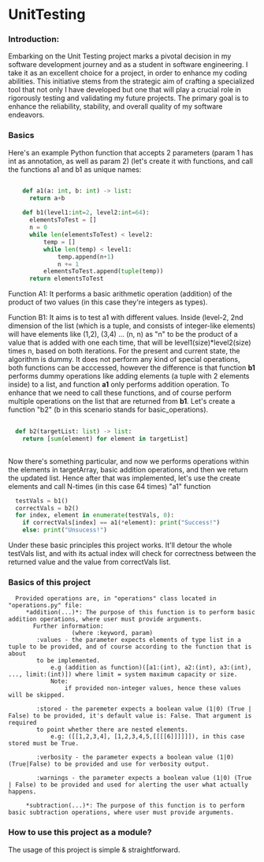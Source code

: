 # UnitTesting

### Introduction:
  Embarking on the Unit Testing project marks a pivotal decision in my software development journey and as a student in software engineering. I take it as an excellent choice for a project, in order to enhance my coding abilities. This initiative stems from the strategic aim of crafting a specialized tool that not only I have developed but one that will play a crucial role in rigorously testing and validating my future projects. The primary goal is to enhance the reliability, stability, and overall quality of my software endeavors.


### Basics
  Here's an example Python function that accepts 2 parameters (param 1 has int as annotation, as well as param 2) (let's create it with functions, and call the functions a1 and b1 as unique names:
  ```python

      def a1(a: int, b: int) -> list:
        return a+b
      
      def b1(level1:int=2, level2:int=64):
        elementsToTest = []
        n = 0
        while len(elementsToTest) < level2:
            temp = []
            while len(temp) < level1:
                temp.append(n+1)
                n += 1
            elementsToTest.append(tuple(temp))
        return elementsToTest
  ```
  Function A1:
    It performs a basic arithmetic operation (addition) of the product of two values (in this case they're integers as types).

  Function B1:
    It aims is to test a1 with different values. Inside (level-2, 2nd dimension of the list (which is a tuple, and consists of integer-like elements) will have elements like (1,2), (3,4) ... (n, n) as "n" to be the product of a value 
    that is added with one each time, that will be level1(size)*level2(size) times n, based on both iterations.
    For the present and current state, the algorithm is dummy. It does not perform any kind of special operations, both functions can be acccessed, however the difference is that
    function **b1** performs dummy operations like adding elements (a tuple with 2 elements inside) to a list, and function **a1** only performs addition operation. To enhance that we need to call these functions, and of course perform multiple operations on the list that are returned from **b1**. Let's create a function "b2" (b in this scenario stands for basic_operations).
  ```python
    
    def b2(targetList: list) -> list:
      return [sum(element) for element in targetList]
      
  ```
    
  Now there's something particular, and now we performs operations within the elements in targetArray, basic addition operations, and then we return the updated list.
  Hence after that was implemented, let's use the create elements and call N-times (in this case 64 times) "a1" function
  ```python
    testVals = b1()
    correctVals = b2()
    for index, element in enumerate(testVals, 0):
      if correctVals[index] == a1(*element): print("Success!")
      else: print("Unsucess!")
  ```
  Under these basic principles this project works.
  It'll detour the whole testVals list, and with its actual index will check for correctness between the returned value and the value from correctVals list.

### Basics of this project
```
  Provided operations are, in "operations" class located in "operations.py" file:
     *addition(...)*: The purpose of this function is to perform basic addition operations, where user must provide arguments.
       Further information:
                  (where :keyword, param)
        :values - the parameter expects elements of type list in a tuple to be provided, and of course according to the function that is about
        to be implemented.
            e.g (addition as function)([a1:(int), a2:(int), a3:(int), ..., limit:(int)]) where limit = system maximum capacity or size.
            Note:
                if provided non-integer values, hence these values will be skipped.
        
        :stored - the paremeter expects a boolean value (1|0) (True | False) to be provided, it's default value is: False. That argument is required
        to point whether there are nested elements.
            e.g: ([[1,2,3,4], [1,2,3,4,5,[[[[6]]]]]]), in this case stored must be True.

        :verbosity - the parameter expects a boolean value (1|0) (True|False) to be provided and use for verbosity output.

        :warnings - the parameter expects a boolean value (1|0) (True | False) to be provided and used for alerting the user what actually happens.
         
     *subtraction(...)*: The purpose of this function is to perform basic subtraction operations, where user must provide arguments.
```
### How to use this project as a module?
  The usage of this project is simple & straightforward.
